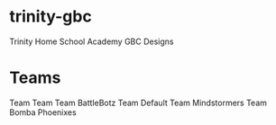 trinity-gbc
===========

Trinity Home School Academy GBC Designs

Teams
=====

Team Team
Team BattleBotz
Team Default
Team Mindstormers
Team Bomba Phoenixes